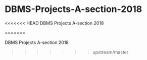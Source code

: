 
# DBMS-Projects-A-section-2018
<<<<<<< HEAD
DBMS Projects A-section 2018

=======

DBMS Projects A-section 2018



>>>>>>> upstream/master
